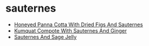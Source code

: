 # sauternes

 * [Honeyed Panna Cotta With Dried Figs And Sauternes](index/h/honeyed-panna-cotta-with-dried-figs-and-sauternes-104606.json)
 * [Kumquat Compote With Sauternes And Ginger](index/k/kumquat-compote-with-sauternes-and-ginger-2667.json)
 * [Sauternes And Sage Jelly](index/s/sauternes-and-sage-jelly-233575.json)
